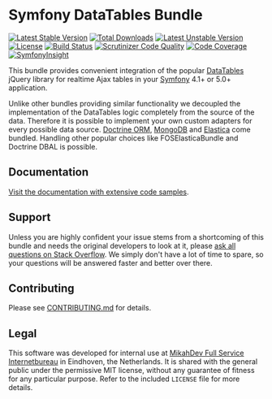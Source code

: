 # Symfony DataTables Bundle
[![Latest Stable Version](https://poser.pugx.org/mikahdev/datatables-bundle/version)](https://packagist.org/packages/mikahdev/datatables-bundle)
[![Total Downloads](https://poser.pugx.org/mikahdev/datatables-bundle/downloads)](https://packagist.org/packages/mikahdev/datatables-bundle)
[![Latest Unstable Version](https://poser.pugx.org/mikahdev/datatables-bundle/v/unstable)](//packagist.org/packages/mikahdev/datatables-bundle)
[![License](https://poser.pugx.org/mikahdev/datatables-bundle/license)](https://packagist.org/packages/mikahdev/datatables-bundle)
[![Build Status](https://travis-ci.org/mikahdev/datatables-bundle.svg?branch=master)](https://travis-ci.org/mikahdev/datatables-bundle)
[![Scrutinizer Code Quality](https://scrutinizer-ci.com/g/mikahdev/datatables-bundle/badges/quality-score.png?b=master)](https://scrutinizer-ci.com/g/mikahdev/datatables-bundle/?branch=master)
[![Code Coverage](https://scrutinizer-ci.com/g/mikahdev/datatables-bundle/badges/coverage.png?b=master)](https://scrutinizer-ci.com/g/mikahdev/datatables-bundle/?branch=master)
[![SymfonyInsight](https://img.shields.io/symfony/i/grade/05d79ba2-cba4-4201-a17a-2868c51f9c6c)](https://insight.symfony.com/projects/05d79ba2-cba4-4201-a17a-2868c51f9c6c)

This bundle provides convenient integration of the popular [DataTables](https://datatables.net/) jQuery library
for realtime Ajax tables in your [Symfony](https://symfony.com/) 4.1+ or 5.0+ application.

Unlike other bundles providing similar functionality we decoupled the implementation of the DataTables logic
completely from the source of the data. Therefore it is possible to implement your own custom adapters for
every possible data source. [Doctrine ORM](https://github.com/doctrine/DoctrineBundle), [MongoDB](https://github.com/mongodb/mongo-php-library) and [Elastica](https://github.com/ruflin/Elastica) come bundled. Handling other popular
choices like FOSElasticaBundle and Doctrine DBAL is possible.

## Documentation

[Visit the documentation with extensive code samples](https://mikahdev.github.io/datatables-bundle/).

## Support

Unless you are highly confident your issue stems from a shortcoming of this bundle and needs the original developers
to look at it, please [ask all questions on Stack Overflow](https://stackoverflow.com/search?q=datatables+mikahdev). We
simply don't have a lot of time to spare, so your questions will be answered faster and better over there.

## Contributing

Please see [CONTRIBUTING.md](https://github.com/mikahdev/datatables-bundle/blob/master/CONTRIBUTING.md) for details.

## Legal

This software was developed for internal use at [MikahDev Full Service Internetbureau](https://www.mikahdev.nl/)
in Eindhoven, the Netherlands. It is shared with the general public under the permissive MIT license, without
any guarantee of fitness for any particular purpose. Refer to the included `LICENSE` file for more details.
